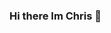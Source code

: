 ### Hi there Im Chris 👋

<!-- **chriskarani/chriskarani** is a ✨ _special_ ✨ repository because its `README.md` (this file) appears on your GitHub profile.

- 🔭 I’m currently a Software Engineer at Premise Data
- 🌱 I’m currently learning Rust 🦀 
- 📫 How to reach me: chrisbkarani@gmail.com
- 😄 Pronouns: he/his
- 👯 I’m looking to collaborate on Server-Side Swift Projects
- 💬 Ask me about 

[![Chris's github stats](https://github-readme-stats.vercel.app/api?username=chriskarani)](https://github.com/anuraghazra/github-readme-stats)
